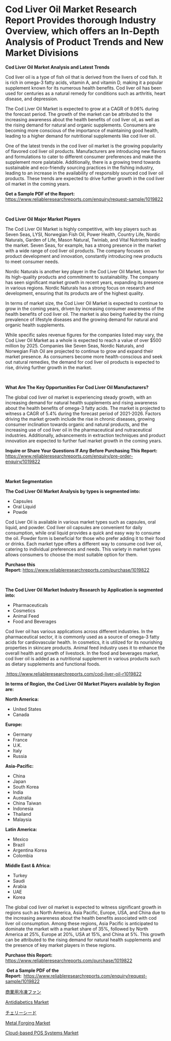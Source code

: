 <p><h1>Cod Liver Oil Market Research Report Provides thorough Industry Overview, which offers an In-Depth Analysis of Product Trends and New Market Divisions</h1></p><p><strong>Cod Liver Oil Market Analysis and Latest Trends</strong></p>
<p><p>Cod liver oil is a type of fish oil that is derived from the livers of cod fish. It is rich in omega-3 fatty acids, vitamin A, and vitamin D, making it a popular supplement known for its numerous health benefits. Cod liver oil has been used for centuries as a natural remedy for conditions such as arthritis, heart disease, and depression.</p><p>The Cod Liver Oil Market is expected to grow at a CAGR of 9.06% during the forecast period. The growth of the market can be attributed to the increasing awareness about the health benefits of cod liver oil, as well as the rising demand for natural and organic supplements. Consumers are becoming more conscious of the importance of maintaining good health, leading to a higher demand for nutritional supplements like cod liver oil.</p><p>One of the latest trends in the cod liver oil market is the growing popularity of flavored cod liver oil products. Manufacturers are introducing new flavors and formulations to cater to different consumer preferences and make the supplement more palatable. Additionally, there is a growing trend towards sustainable and eco-friendly sourcing practices in the fishing industry, leading to an increase in the availability of responsibly sourced cod liver oil products. These trends are expected to drive further growth in the cod liver oil market in the coming years.</p></p>
<p><strong>Get a Sample PDF of the Report:&nbsp;</strong> <a href="https://www.reliableresearchreports.com/enquiry/request-sample/1019822">https://www.reliableresearchreports.com/enquiry/request-sample/1019822</a></p>
<p>&nbsp;</p>
<p><strong>Cod Liver Oil Major Market Players</strong></p>
<p><p>The Cod Liver Oil Market is highly competitive, with key players such as Seven Seas, LYSI, Norwegian Fish Oil, Power Health, Country Life, Nordic Naturals, Garden of Life, Mason Natural, Twinlab, and Vital Nutrients leading the market. Seven Seas, for example, has a strong presence in the market with a wide range of cod liver oil products. The company focuses on product development and innovation, constantly introducing new products to meet consumer needs. </p><p>Nordic Naturals is another key player in the Cod Liver Oil Market, known for its high-quality products and commitment to sustainability. The company has seen significant market growth in recent years, expanding its presence in various regions. Nordic Naturals has a strong focus on research and development, ensuring that its products are of the highest quality.</p><p>In terms of market size, the Cod Liver Oil Market is expected to continue to grow in the coming years, driven by increasing consumer awareness of the health benefits of cod liver oil. The market is also being fueled by the rising prevalence of lifestyle diseases and the growing demand for natural and organic health supplements.</p><p>While specific sales revenue figures for the companies listed may vary, the Cod Liver Oil Market as a whole is expected to reach a value of over $500 million by 2025. Companies like Seven Seas, Nordic Naturals, and Norwegian Fish Oil are projected to continue to grow and expand their market presence. As consumers become more health-conscious and seek out natural remedies, the demand for cod liver oil products is expected to rise, driving further growth in the market.</p></p>
<p>&nbsp;</p>
<p><strong>What Are The Key Opportunities For Cod Liver Oil Manufacturers?</strong></p>
<p><p>The global cod liver oil market is experiencing steady growth, with an increasing demand for natural health supplements and rising awareness about the health benefits of omega-3 fatty acids. The market is projected to witness a CAGR of 5.4% during the forecast period of 2021-2026. Factors driving the market growth include the rise in chronic diseases, growing consumer inclination towards organic and natural products, and the increasing use of cod liver oil in the pharmaceutical and nutraceutical industries. Additionally, advancements in extraction techniques and product innovation are expected to further fuel market growth in the coming years.</p></p>
<p><strong>Inquire or Share Your Questions If Any Before Purchasing This Report:</strong> <a href="https://www.reliableresearchreports.com/enquiry/pre-order-enquiry/1019822">https://www.reliableresearchreports.com/enquiry/pre-order-enquiry/1019822</a></p>
<p>&nbsp;</p>
<p><strong>Market Segmentation</strong></p>
<p><strong>The Cod Liver Oil Market Analysis by types is segmented into:</strong></p>
<p><ul><li>Capsules</li><li>Oral Liquid</li><li>Powde</li></ul></p>
<p><p>Cod Liver Oil is available in various market types such as capsules, oral liquid, and powder. Cod liver oil capsules are convenient for daily consumption, while oral liquid provides a quick and easy way to consume the oil. Powder form is beneficial for those who prefer adding it to their food or drinks. Each market type offers a different way to consume cod liver oil, catering to individual preferences and needs. This variety in market types allows consumers to choose the most suitable option for them.</p></p>
<p><strong>Purchase this Report:&nbsp;</strong><a href="https://www.reliableresearchreports.com/purchase/1019822">https://www.reliableresearchreports.com/purchase/1019822</a></p>
<p>&nbsp;</p>
<p><strong>The Cod Liver Oil Market Industry Research by Application is segmented into:</strong></p>
<p><ul><li>Pharmaceuticals</li><li>Cosmetics</li><li>Animal Feed</li><li>Food and Beverages</li></ul></p>
<p><p>Cod liver oil has various applications across different industries. In the pharmaceutical sector, it is commonly used as a source of omega-3 fatty acids for cardiovascular health. In cosmetics, it is utilized for its nourishing properties in skincare products. Animal feed industry uses it to enhance the overall health and growth of livestock. In the food and beverages market, cod liver oil is added as a nutritional supplement in various products such as dietary supplements and functional foods.</p></p>
<p><a href="https://www.reliableresearchreports.com/cod-liver-oil-r1019822">&nbsp;https://www.reliableresearchreports.com/cod-liver-oil-r1019822</a></p>
<p><strong>In terms of Region, the Cod Liver Oil Market Players available by Region are:</strong></p>
<p>
    <p> <strong> North America: </strong>
        <ul>
            <li>United States</li>
            <li>Canada</li>
        </ul>
        </p> 
    <p> <strong> Europe: </strong>
        <ul>
            <li>Germany</li>
            <li>France</li>
            <li>U.K.</li>
            <li>Italy</li>
            <li>Russia</li>
        </ul>
        </p> 
    <p> <strong> Asia-Pacific: </strong>
        <ul>
            <li>China</li>
            <li>Japan</li>
            <li>South Korea</li>
            <li>India</li>
            <li>Australia</li>
            <li>China Taiwan</li>
            <li>Indonesia</li>
            <li>Thailand</li>
            <li>Malaysia</li>
        </ul>
        </p> 
    <p> <strong> Latin America: </strong>
        <ul>
            <li>Mexico</li>
            <li>Brazil</li>
            <li>Argentina Korea</li>
            <li>Colombia</li>
        </ul>
        </p> 
    <p> <strong> Middle East & Africa: </strong>
        <ul>
            <li>Turkey</li>
            <li>Saudi</li>
            <li>Arabia</li>
            <li>UAE</li>
            <li>Korea</li>
        </ul>
    </p>
    </p>
<p><p>The global cod liver oil market is expected to witness significant growth in regions such as North America, Asia Pacific, Europe, USA, and China due to the increasing awareness about the health benefits associated with cod liver oil consumption. Among these regions, Asia Pacific is anticipated to dominate the market with a market share of 35%, followed by North America at 25%, Europe at 20%, USA at 15%, and China at 5%. This growth can be attributed to the rising demand for natural health supplements and the presence of key market players in these regions.</p></p>
<p><strong>Purchase this Report: </strong><a href="https://www.reliableresearchreports.com/purchase/1019822">https://www.reliableresearchreports.com/purchase/1019822</a></p>
<p>&nbsp;<strong>Get a Sample PDF of the Report:&nbsp;&nbsp;</strong><a href="https://www.reliableresearchreports.com/enquiry/request-sample/1019822">https://www.reliableresearchreports.com/enquiry/request-sample/1019822</a></p>
<p><strong></strong></p>
<p><p><a href="https://github.com/RodHoppe07/Market-Research-Report-List-1/blob/main/936484158071.md">商業用冷凍ファン</a></p><p><a href="https://github.com/MyrticeDare2023/Market-Research-Report-List-1/blob/main/antidiabetics-market.md">Antidiabetics Market</a></p><p><a href="https://github.com/reliezer65/Market-Research-Report-List-1/blob/main/142134558072.md">チェリーシード</a></p><p><a href="https://www.linkedin.com/pulse/metal-forging-market-research-report-its-history-forecast-wqt1f">Metal Forging Market</a></p><p><a href="https://www.linkedin.com/pulse/cloud-based-pos-systems-market-size-outlook-forecast-2024-2031-vug2c">Cloud-based POS Systems Market</a></p></p>